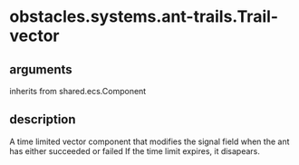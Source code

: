 # obstacles.systems.ant-trails.Trail-vector

## arguments

inherits from shared.ecs.Component

## description

A time limited vector component that modifies the signal field when the ant has either succeeded or failed
If the time limit expires, it disapears.